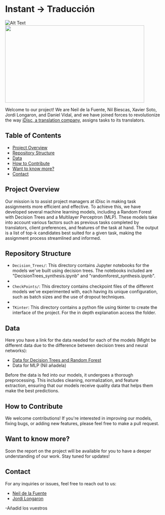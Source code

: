 # Instant -> Traducción

![Alt Text](https://www.careerguide.com/career/wp-content/uploads/2021/06/Translation-GIF.gif)
<img src="https://www.careerguide.com/career/wp-content/uploads/2021/06/Translation-GIF.gif" width="450" height="250" />


Welcome to our project! We are Neil de la Fuente, Nil Biescas, Xavier Soto, Jordi Longaron, and Daniel Vidal, and we have joined forces to revolutionize the way [iDisc, a translation company](https://www.idisc.com/en/), assigns tasks to its translators.

  
## Table of Contents

- [Project Overview](#Project-Overview)
- [Repository Structure](#Repository-Structure)
- [Data](#Data)
- [How to Contribute](#How-to-Contribute)
- [Want to know more?](#Want-to-know-more?)
- [Contact](#Contact)

## Project Overview

Our mission is to assist project managers at iDisc in making task assignments more efficient and effective. To achieve this, we have developed several machine learning models, including a Random Forest with Decision Trees and a Multilayer Perceptron (MLP). These models take into account various factors such as previous tasks completed by translators, client preferences, and features of the task at hand. The output is a list of top-k candidates best suited for a given task, making the assignment process streamlined and informed.

## Repository Structure


- `Decision_Trees/`: This directory contains Jupyter notebooks for the models we've built using decision trees. The notebooks included are "DecisionTrees_synthesis.ipynb" and "randomforest_synthesis.ipynb".
-
- `CheckPoints/`: This directory contains checkpoint files of the different models we've experimented with, each having its unique configuration, such as batch sizes and the use of dropout techniques.
-
- `TKinter`: This directory contains a python file using tkinter to create the interface of the project. For the in depth explanation access the folder.


## Data

Here you have a link for the data needed for each of the models (Might be different data due to the difference between decision trees and neural networks):
- [Data for Decision Trees and Random Forest](https://drive.google.com/drive/folders/1rRwvEvHWddtyI-3mC2S8FqJHDPvdnrBc?usp=sharing)
- Data for MLP (Nil añadela)

Before the data is fed into our models, it undergoes a thorough preprocessing. This includes cleaning, normalization, and feature extraction, ensuring that our models receive quality data that helps them make the best predictions.

## How to Contribute

We welcome contributions! If you're interested in improving our models, fixing bugs, or adding new features, please feel free to make a pull request.

## Want to know more?

Soon the report on the project will be available for you to have a deeper understanding of our work. Stay tuned for updates!


## Contact

For any inquiries or issues, feel free to reach out to us:

- [Neil de la Fuente](https://www.linkedin.com/in/neil-de-la-fuente)
- [Jordi Longaron](jordilongaroncarbonell@gmail.com)

-Añadid los vuestros

